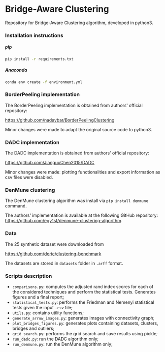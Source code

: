 # Bridge-Aware Clustering
Repository for Bridge-Aware Clustering algorithm, developed in python3.


### Installation instructions
##### pip
```bash
pip install -r requirements.txt
```
##### Anaconda
```bash
conda env create -f environment.yml
```

### BorderPeeling implementation
The BorderPeeling implementation is obtained from authors' official repository:

https://github.com/nadavbar/BorderPeelingClustering

Minor changes were made to adapt the original source code to python3.

### DADC implementation
The DADC implementation is obtained from authors' official repository:

https://github.com/JianguoChen2015/DADC

Minor changes were made: plotting functionalities and export information as csv files were disabled.

### DenMune clustering
The DenMune clustering algorithm was install via `pip install denmune` command.

The authors' implementation is available at the following GitHub repository: https://github.com/egy1st/denmune-clustering-algorithm.

### Data
The 25 synthetic dataset were downloaded from

https://github.com/deric/clustering-benchmark

The datasets are stored in `datasets` folder in `.arff` format.

### Scripts description
* `comparisons.py`: computes the adjusted rand index scores for each of the considered techniques and perform the statistical tests. Generates figures and a final report;
* `statistical_tests.py`: performs the Friedman and Nemenyi statistical tests given the input `.csv` file;
* `utils.py`: contains utility functions;
* `generate_arrow_images.py`: generates images with connectivity graph;
* `plot_bridges_figures.py`: generates plots containing datasets, clusters, bridges and outliers;
* `grid_search.py`: performs the grid search and save results using pickle;
* `run_dadc.py`: run the DADC algorithm only;
* `run_denmune.py`: run the DenMune algorithm only;
